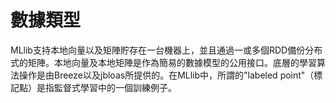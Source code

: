 # 數據類型

MLlib支持本地向量以及矩陣貯存在一台機器上，並且通過一或多個RDD備份分布式的矩陣。本地向量及本地矩陣是作為簡易的數據模型的公用接口。底層的學習算法操作是由Breeze以及jbloas所提供的。在MLlib中，所謂的"labeled point"（標記點）是指監督式學習中的一個訓練例子。
